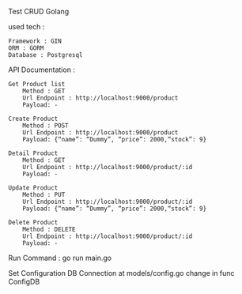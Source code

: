 Test CRUD Golang

used tech :

    Framework : GIN
    ORM : GORM
    Database : Postgresql

API Documentation :

    Get Product list
        Method : GET
        Url Endpoint : http://localhost:9000/product
        Payload: -

    Create Product
        Method : POST
        Url Endpoint : http://localhost:9000/product
        Payload: {“name”: “Dummy”, “price”: 2000,“stock”: 9}

    Detail Product
        Method : GET
        Url Endpoint : http://localhost:9000/product/:id
        Payload: -

    Update Product
        Method : PUT
        Url Endpoint : http://localhost:9000/product/:id
        Payload: {“name”: “Dummy”, “price”: 2000,“stock”: 9}

    Delete Product
        Method : DELETE
        Url Endpoint : http://localhost:9000/product/:id
        Payload: -

Run Command : go run main.go

Set Configuration DB Connection at models/config.go
change in func ConfigDB
